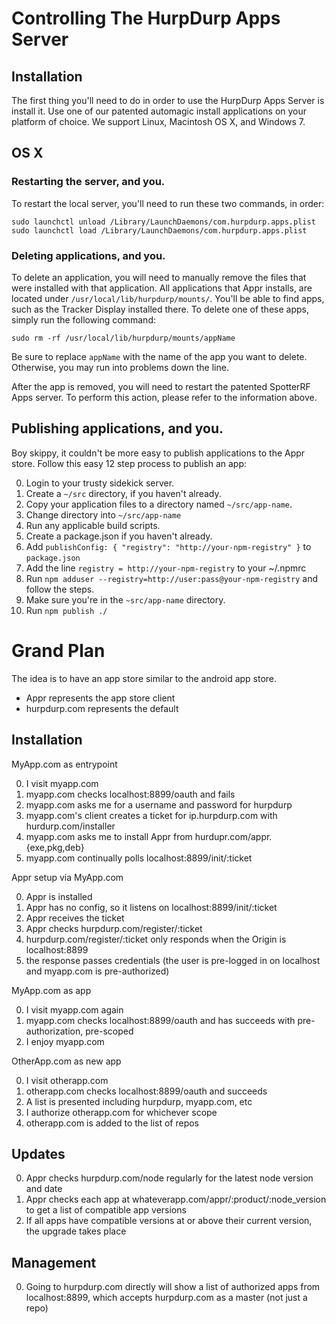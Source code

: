 Controlling The HurpDurp Apps Server
===

Installation
---

The first thing you'll need to do in order to use the HurpDurp Apps Server is install it. 
Use one of our patented automagic install applications on your platform of choice. We
support Linux, Macintosh OS X, and Windows 7.

OS X
---

### Restarting the server, and you.
To restart the local server, you'll need to run these two commands, in order:

    sudo launchctl unload /Library/LaunchDaemons/com.hurpdurp.apps.plist
    sudo launchctl load /Library/LaunchDaemons/com.hurpdurp.apps.plist

### Deleting applications, and you.
To delete an application, you will need to manually remove the files that were
installed with that application. All applications that Appr installs, are
located under `/usr/local/lib/hurpdurp/mounts/`. You'll be able to find apps,
such as the Tracker Display installed there. To delete one of these apps,
simply run the following command:

    sudo rm -rf /usr/local/lib/hurpdurp/mounts/appName

Be sure to replace `appName` with the name of the app you want to delete.
Otherwise, you may run into problems down the line.

After the app is removed, you will need to restart the patented SpotterRF
Apps server. To perform this action, please refer to the information above.

Publishing applications, and you.
---

Boy skippy, it couldn't be more easy to publish applications to the Appr
store. Follow this easy 12 step
process to publish an app:

0. Login to your trusty sidekick server.
0. Create a `~/src` directory, if you haven't already.
0. Copy your application files to a directory named `~/src/app-name`.
0. Change directory into `~/src/app-name`
0. Run any applicable build scripts.
0. Create a package.json if you haven't already.
0. Add `publishConfig: { "registry": "http://your-npm-registry" }` to `package.json`
0. Add the line `registry = http://your-npm-registry` to your ~/.npmrc
0. Run `npm adduser --registry=http://user:pass@your-npm-registry` and follow the steps.
0. Make sure you're in the `~src/app-name` directory.
0. Run `npm publish ./`

Grand Plan
===

The idea is to have an app store similar to the android app store.

* Appr represents the app store client
* hurpdurp.com represents the default

Installation
---

MyApp.com as entrypoint

0. I visit myapp.com
1. myapp.com checks localhost:8899/oauth and fails
2. myapp.com asks me for a username and password for hurpdurp
2. myapp.com's client creates a ticket for ip.hurpdurp.com with hurdurp.com/installer
3. myapp.com asks me to install Appr from hurdupr.com/appr.{exe,pkg,deb}
4. myapp.com continually polls localhost:8899/init/:ticket

Appr setup via MyApp.com

0. Appr is installed
1. Appr has no config, so it listens on localhost:8899/init/:ticket
2. Appr receives the ticket
2. Appr checks hurpdurp.com/register/:ticket
3. hurpdurp.com/register/:ticket only responds when the Origin is localhost:8899
2. the response passes credentials (the user is pre-logged in on localhost and myapp.com is pre-authorized)

MyApp.com as app

0. I visit myapp.com again
1. myapp.com checks localhost:8899/oauth and has succeeds with pre-authorization, pre-scoped
2. I enjoy myapp.com

OtherApp.com as new app

0. I visit otherapp.com
1. otherapp.com checks localhost:8899/oauth and succeeds
2. A list is presented including hurpdurp, myapp.com, etc
2. I authorize otherapp.com for whichever scope
3. otherapp.com is added to the list of repos

Updates
---

0. Appr checks hurpdurp.com/node regularly for the latest node version and date
1. Appr checks each app at whateverapp.com/appr/:product/:node_version to get a list of compatible app versions
2. If all apps have compatible versions at or above their current version, the upgrade takes place

Management
---

0. Going to hurpdurp.com directly will show a list of authorized apps from localhost:8899, which accepts hurpdurp.com as a master (not just a repo)

